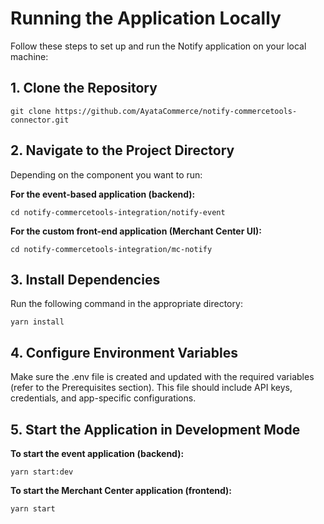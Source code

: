 # Running the Application Locally

Follow these steps to set up and run the Notify application on your local machine:

## 1. Clone the Repository
```
git clone https://github.com/AyataCommerce/notify-commercetools-connector.git
```

## 2. Navigate to the Project Directory
Depending on the component you want to run:

**For the event-based application (backend):**
```
cd notify-commercetools-integration/notify-event
```

**For the custom front-end application (Merchant Center UI):**
```
cd notify-commercetools-integration/mc-notify
```

## 3. Install Dependencies
Run the following command in the appropriate directory:
```
yarn install
```

## 4. Configure Environment Variables
Make sure the .env file is created and updated with the required variables (refer to the Prerequisites section). This file should include API keys, credentials, and app-specific configurations.

## 5. Start the Application in Development Mode
**To start the event application (backend):**
```
yarn start:dev
```

**To start the Merchant Center application (frontend):**
```
yarn start
```